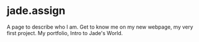 # jade.assign
A page to describe who I am.
Get to know me on my new webpage, my very first project. 
My portfolio, Intro to Jade's World.
